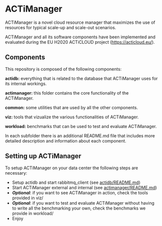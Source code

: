 # ACTiManager
ACTiManager is a novel cloud resource manager that maximizes the use of resources for typical scale-up and scale-out scenarios.

ACTiManager and all its software components have been implemented and evaluated during the EU H2020 ACTiCLOUD project (https://acticloud.eu/).

## Components

This repository is composed of the following components:

**actidb:** everything that is related to the database that ACTiManager uses for its internal workings.

**actimanager:** this folder contains the core functionality of the ACTiManager.

**common:** some utilities that are used by all the other components.

**viz:** tools that vizualize the various functionalities of ACTiManager.

**workload:** benchmarks that can be used to test and evaluate ACTiManager.

In each subfolder there is an additional README.md file that includes more detailed description and information about each component.

## Setting up ACTiManager

To setup ACTiManager on your data center the following steps are necessary:

- Setup actidb and start rabbitmq_client (see [actidb/README.md](actidb/README.md))
- Start ACTiManager external and internal (see [actimanager/README.md](actimanager/README.md))
- ***Optional***: if you want to see ACTiManager in action, check the tools provided in viz/
- ***Optional***: if you want to test and evaluate ACTiManager without having to write all the benchmarking your own, check the benchmarks we provide in workload/
- Enjoy
